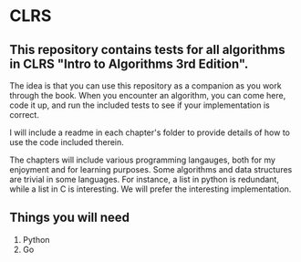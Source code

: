 # CLRS

## This repository contains tests for all algorithms in CLRS "Intro to Algorithms 3rd Edition".

The idea is that you can use this repository as a companion as you work through the book. When you encounter an algorithm, you can come here, code it up, and run the included tests to see if your implementation is correct.

I will include a readme in each chapter's folder to provide details of how to use the code included therein.

The chapters will include various programming langauges, both for my enjoyment and for learning purposes. Some algorithms and data structures are trivial in some languages. For instance, a list in python is redundant, while a list in C is interesting. We will prefer the interesting implementation.

## Things you will need

1. Python
2. Go
